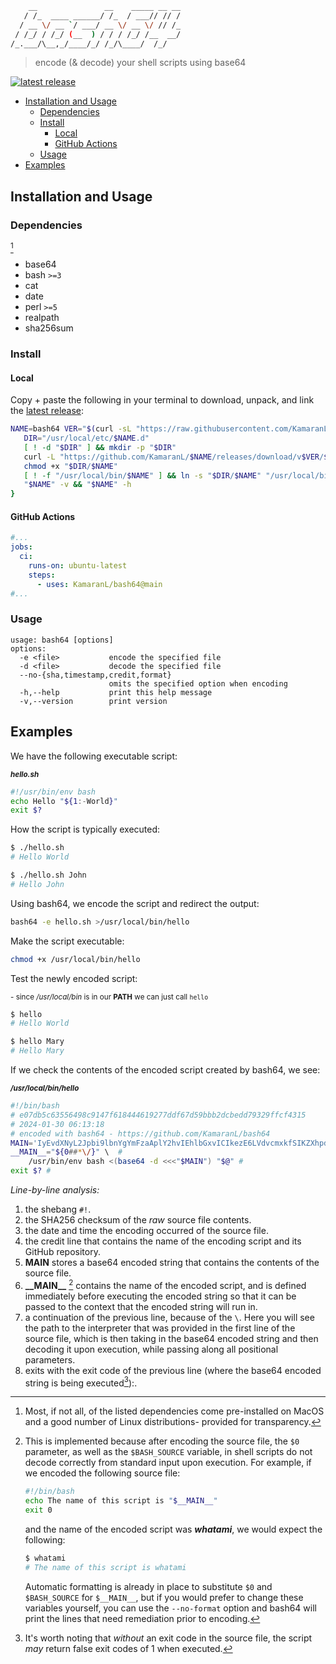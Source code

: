 ```bash
    __               __    _____ __ __
   / /_  ____ ______/ /_  / ___// // /
  / __ \/ __ `/ ___/ __ \/ __ \/ // /_
 / /_/ / /_/ (__  ) / / / /_/ /__  __/
/_.___/\__,_/____/_/ /_/\____/  /_/
```

> encode (& decode) your shell scripts using base64

[![latest release](https://badgen.net/github/release/KamaranL/bash64?icon=github&cache=3600)](https://github.com/KamaranL/bash64/releases/latest)

- [Installation and Usage](#installation-and-usage)
  - [Dependencies](#dependencies)
  - [Install](#install)
    - [Local](#local)
    - [GitHub Actions](#github-actions)
  - [Usage](#usage)
- [Examples](#examples)

## Installation and Usage

### Dependencies

[^1]

- base64
- bash `>=3`
- cat
- date
- perl `>=5`
- realpath
- sha256sum

### Install

#### Local

Copy + paste the following in your terminal to download, unpack, and link the [latest release](https://github.com/KamaranL/bash64/releases/latest):

  ```bash
  NAME=bash64 VER="$(curl -sL "https://raw.githubusercontent.com/KamaranL/$NAME/main/VERSION.txt")" && {
     DIR="/usr/local/etc/$NAME.d"
     [ ! -d "$DIR" ] && mkdir -p "$DIR"
     curl -L "https://github.com/KamaranL/$NAME/releases/download/v$VER/$NAME-v$VER.tgz" | tar -vxz -C "$DIR"
     chmod +x "$DIR/$NAME"
     [ ! -f "/usr/local/bin/$NAME" ] && ln -s "$DIR/$NAME" "/usr/local/bin/$NAME"
     "$NAME" -v && "$NAME" -h
  }
  ```

#### GitHub Actions

  ```yml
  #...
  jobs:
    ci:
      runs-on: ubuntu-latest
      steps:
        - uses: KamaranL/bash64@main
  #...
  ```

### Usage

```text
usage: bash64 [options]
options:
  -e <file>           encode the specified file
  -d <file>           decode the specified file
  --no-{sha,timestamp,credit,format}
                      omits the specified option when encoding
  -h,--help           print this help message
  -v,--version        print version
```

## Examples

We have the following executable script:

<sub>***hello.sh***</sub>

```bash
#!/usr/bin/env bash
echo Hello "${1:-World}"
exit $?
```

How the script is typically executed:

```bash
$ ./hello.sh
# Hello World

$ ./hello.sh John
# Hello John
```

Using bash64, we encode the script and redirect the output:

```bash
bash64 -e hello.sh >/usr/local/bin/hello
```

Make the script executable:

```bash
chmod +x /usr/local/bin/hello
```

Test the newly encoded script:

<sub>- since */usr/local/bin* is in our **PATH** we can just call `hello`</sub>

```bash
$ hello
# Hello World

$ hello Mary
# Hello Mary
```

If we check the contents of the encoded script created by bash64, we see:

<sub>***/usr/local/bin/hello***</sub>

```bash
#!/bin/bash                                                                       1
# e07db5c63556498c9147f618444619277ddf67d59bbb2dcbedd79329ffcf4315                2
# 2024-01-30 06:13:18                                                             3
# encoded with bash64 - https://github.com/KamaranL/bash64                        4
MAIN='IyEvdXNyL2Jpbi9lbnYgYmFzaAplY2hvIEhlbGxvICIkezE6LVdvcmxkfSIKZXhpdCAkPwo=' # 5
__MAIN__="${0##*\/}" \  #                                                         6
    /usr/bin/env bash <(base64 -d <<<"$MAIN") "$@" #                              7
exit $? #                                                                         8
```

*Line-by-line analysis:*

1. the shebang `#!`.
1. the SHA256 checksum of the *raw* source file contents.
1. the date and time the encoding occurred of the source file.
1. the credit line that contains the name of the encoding script and its GitHub repository.
1. **MAIN** stores a base64 encoded string that contains the contents of the source file.
1. **\_\_MAIN__** [^3] contains the name of the encoded script, and is defined immediately before executing the encoded string so that it can be passed to the context that the encoded string will run in.
1. a continuation of the previous line, because of the `\`. Here you will see the path to the interpreter that was provided in the first line of the source file, which is then taking in the base64 encoded string and then decoding it upon execution, while passing along all positional parameters.
1. exits with the exit code of the previous line (where the base64 encoded string is being executed[^4]):.

[^1]: Most, if not all, of the listed dependencies come pre-installed on MacOS and a good number of Linux distributions- provided for transparency.

[^2]: Everyone has doubts, see [my wiki page](https://github.com/KamaranL/KamaranL/wiki#validation) on validation if you're like everyone.

[^3]: This is implemented because after encoding the source file, the `$0` parameter, as well as the `$BASH_SOURCE` variable, in shell scripts do not decode correctly from standard input upon execution. For example, if we encoded the following source file:

    ```bash
    #!/bin/bash
    echo The name of this script is "$__MAIN__"
    exit 0
    ```

    and the name of the encoded script was ***whatami***, we would expect the following:

    ```bash
    $ whatami
    # The name of this script is whatami
    ```

    Automatic formatting is already in place to substitute `$0` and `$BASH_SOURCE` for `$__MAIN__`, but if you would prefer to change these variables yourself, you can use the `--no-format` option and bash64 will print the lines that need remediation prior to encoding.

[^4]: It's worth noting that *without* an exit code in the source file, the script *may* return false exit codes of 1 when executed.
